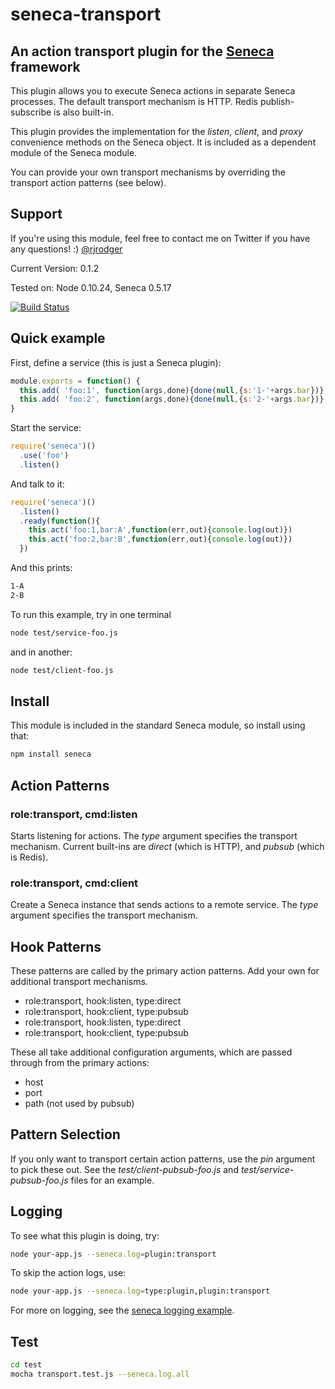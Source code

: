 # seneca-transport

## An action transport plugin for the [Seneca](http://senecajs.org) framework

This plugin allows you to execute Seneca actions in separate Seneca processes. The default transport
mechanism is HTTP. Redis publish-subscribe is also built-in.

This plugin provides the implementation for the <i>listen</i>, <i>client</i>, and <i>proxy</i> convenience methods on the
Seneca object. It is included as a dependent module of the Seneca module.

You can provide your own transport mechanisms by overriding the transport action patterns (see below).


## Support

If you're using this module, feel free to contact me on Twitter if you
have any questions! :) [@rjrodger](http://twitter.com/rjrodger)

Current Version: 0.1.2

Tested on: Node 0.10.24, Seneca 0.5.17

[![Build Status](https://travis-ci.org/rjrodger/seneca-transport.png?branch=master)](https://travis-ci.org/rjrodger/seneca-transport)



## Quick example

First, define a service (this is just a Seneca plugin):

```JavaScript
module.exports = function() {
  this.add( 'foo:1', function(args,done){done(null,{s:'1-'+args.bar})} )
  this.add( 'foo:2', function(args,done){done(null,{s:'2-'+args.bar})} )
}
```

Start the service:

```JavaScript
require('seneca')()
  .use('foo')
  .listen()
```

And talk to it:

```JavaScript
require('seneca')()
  .listen()
  .ready(function(){
    this.act('foo:1,bar:A',function(err,out){console.log(out)})
    this.act('foo:2,bar:B',function(err,out){console.log(out)})
  })
```

And this prints:

```sh
1-A
2-B
```


To run this example, try in one terminal

```sh
node test/service-foo.js
```

and in another:

```sh
node test/client-foo.js
```




## Install

This module is included in the standard Seneca module, so install using that:

```sh
npm install seneca
```



## Action Patterns

### role:transport, cmd:listen

Starts listening for actions. The <i>type</i> argument specifies the
transport mechanism. Current built-ins are <i>direct</i> (which is
HTTP), and <i>pubsub</i> (which is Redis).


### role:transport, cmd:client

Create a Seneca instance that sends actions to a remote service.  The
<i>type</i> argument specifies the transport mechanism.


## Hook Patterns

These patterns are called by the primary action patterns. Add your own for additional transport mechanisms.

   * role:transport, hook:listen, type:direct
   * role:transport, hook:client, type:pubsub
   * role:transport, hook:listen, type:direct
   * role:transport, hook:client, type:pubsub

These all take additional configuration arguments, which are passed through from the primary actions:

   * host
   * port
   * path (not used by pubsub)



## Pattern Selection

If you only want to transport certain action patterns, use the <i>pin</i> argument to pick these out. See the
<i>test/client-pubsub-foo.js</i> and <i>test/service-pubsub-foo.js</i> files for an example.



## Logging

To see what this plugin is doing, try:

```sh
node your-app.js --seneca.log=plugin:transport
```

To skip the action logs, use:

```sh
node your-app.js --seneca.log=type:plugin,plugin:transport
```

For more on logging, see the [seneca logging example](http://senecajs.org/logging-example.html).


## Test

```sh
cd test
mocha transport.test.js --seneca.log.all
```


